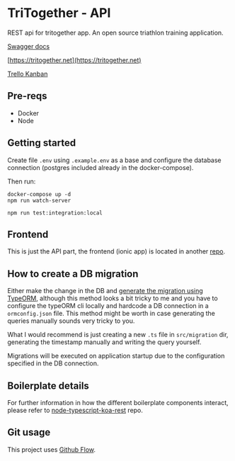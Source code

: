 # TriTogether - API

REST api for tritogether app. An open source triathlon training application.

[Swagger docs](https://tritogether-api.herokuapp.com/swagger-html)

[https://tritogether.net](https://tritogether.net)

[Trello Kanban](https://trello.com/b/LxZhBnJM/tritogether)

## Pre-reqs
- Docker
- Node

## Getting started
Create file `.env` using `.example.env` as a base and configure the database connection (postgres included already in the docker-compose).

Then run:
```
docker-compose up -d
npm run watch-server
```

```
npm run test:integration:local
```

## Frontend
This is just the API part, the frontend (ionic app) is located in another [repo](https://github.com/javieraviles/tritogether-client).

## How to create a DB migration
Either make the change in the DB and [generate the migration using TypeORM](https://github.com/typeorm/typeorm/blob/master/docs/migrations.md#generating-migrations), although this method looks a bit tricky to me and you have to configure the typeORM cli locally and hardcode a DB connection in a `ormconfig.json` file. This method might be worth in case generating the queries manually sounds very tricky to you.

What I would recommend is just creating a new `.ts` file in `src/migration` dir, generating the timestamp manually and writing the query yourself.

Migrations will be executed on application startup due to the configuration specified in the DB connection.

## Boilerplate details
For further information in how the different boilerplate components interact, please refer to [node-typescript-koa-rest](https://github.com/javieraviles/node-typescript-koa-rest) repo.

## Git usage
This project uses [Github Flow](https://guides.github.com/introduction/flow/).